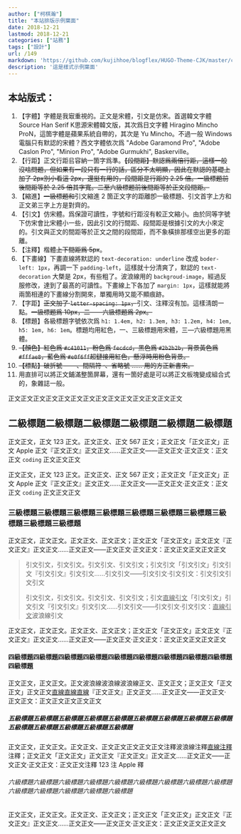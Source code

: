 ```yaml
---
author: ["柯棋瀚"]
title: "本站排版示例葉面"
date: 2018-12-21
lastmod: 2018-12-21
categories: ["站務"]
tags: ["設計"]
url: /149
markdown: 'https://github.com/kujihhoe/blogflex/HUGO-Theme-CJK/master/content/post/149示例葉面.md'
description: '這是樣式示例葉面'
---
```


## 本站版式：

1. 【字體】字體是我㝡重視的。正文是宋體，引文是仿宋。首選韓文字體 Source Han Serif K<n>思源宋體韓文版</n>，其次爲日文字體 Hiragino Mincho ProN，這箇字體是蘋果系統自帶的，其次是 Yu Mincho。不過一般 Windows 電腦只有默認的宋體？西文字體依次爲 "Adobe Garamond Pro", "Adobe Caslon Pro", "Minion Pro", "Adobe Gurmukhi", Baskerville。
2. 【行距】正文行距㠯容納一箇字爲準。~~【段間距】默認爲兩倍行距，這樣一般沒啥問題，但如果有一段只有一行的話，區分不太明顯，因此在默認的基礎上加了 2px<n>別小看這 2px，還挺有用的</n>，段間距是行距的 2.25 倍。一級標題前後間距等於 2.25 倍其字寬。二至六級標題前後間距等於正文段間距。~~
3. 【縮進】~~一級標題和~~引文縮進 2 箇正文字的距離<n>卽一級標題、引文首字上方和正文弟三字上方是對齊的</n>。
4. 【引文】仿宋體。爲保證可讀性，字號和行距沒有較正文縮小。由於同等字號下仿宋會比宋體小一些，因此引文的行間距、段間距是根據引文的大小來定的。引文與正文的間距等於正文之間的段間距，而不象橫排那樣空出更多的距離。
5. 【注釋】楷體~~上下間距爲 5px~~。
6. 【下畫線】下畫直線將默認的 `text-decoration: underline` 改成 `boder-left: 1px`，再調一下 `padding-left`，這樣就十分清爽了，默認的 `text-decoration` 大槩是 2px，有些粗了。波浪線用的 `backgroud-image`，經過反服修改，達到了最髙的可讀性。下畫線上下各加了 `margin: 1px`，這樣就能將兩箇相連的下畫線分割開來，單獨用時又能不顯痕跡。
7. 【字距】~~正文加了 `letter-spacing: 1px`，~~引文、注釋沒有加。這樣淸朗一點。~~一級標題爲 10px，二——六級標題爲 2px。~~
8. 【標題】各級標題字號依次爲 `h1: 1.4em, h2: 1.3em, h3: 1.2em, h4: 1em, h5: 1em, h6: 1em`。標題均用紅色，一、三級標題用宋體，三—六級標題用黑體。
9. ~~【顏色】紅色爲 `#c41011`，粉色爲 `fecdcd`，黑色爲 `#2b2b2b`，背景黃色爲 `#fffae8`，藍色爲 `#e0f6ff`超鏈接用紅色，懸浮時用粉色背景。~~
10. ~~【標點】破折號 ——、間隔符 ·、省略號 …… 用的方正新書宋。~~
11. 用直排可以將正文鋪滿整箇屏幕，還有一箇好處是可以將正文板塊變成組合式的，象雜誌一般。

正文正文正文正文正文正文正文正文正文正文正文正文正文正文

## 二級標題二級標題二級標題二級標題二級標題二級標題

正文正文，正文 123 正文。正文正文、正文 567 正文；正文正文「正文正文」正文 Apple 正文『正文正文』正文正文……正文正文——正文正文·正文正文：正文正文 `coding` 正文正文正文

正文正文，正文 123 正文。正文正文、正文 567 正文；正文正文「正文正文」正文 Apple 正文『正文正文』正文正文……正文正文——正文正文·正文正文：正文正文 `coding` 正文正文正文

### 三級標題三級標題三級標題三級標題三級標題三級標題三級標題三級標題三級標題三級標題

正文正文，正文正文。正文正文、正文正文；正文正文「正文正文」正文正文『正文正文』正文正文……正文正文——正文正文·正文正文：正文正文正文正文正文

> 引文引文，引文引文。引文引文、引文引文；引文引文「引文引文」引文引文『引文引文』引文引文……引文引文——引文引文·引文引文：引文引文引文引文
>
> 引文引文，引文引文。引文引文、引文引文；引文<u>直線引文</u>「引文引文」引文引文『引文引文』引文引文……引文引文——引文引文·引文引文：<u>直線引文</u><v>波浪線引文</v>

正文正文，正文正文。正文正文、正文正文；正文正文「正文正文」正文正文『正文正文』正文正文……正文正文——正文正文·正文正文：正文正文正文正文正文

#### 四級標題四級標題四級標題四級標題四級標題四級標題四級標題四級標題四級標題四級標題

正文正文，正文正文。正文<v>波浪線波浪線</v><v>波浪線</v>正文、正文正文；正文正文「正文正文」正文正文<u>直線直線</u><u>直線</u>『正文正文』正文正文……正文正文——正文正文·正文正文：正文正文正文正文正文

##### 五級標題五級標題五級標題五級標題五級標題五級標題五級標題五級標題五級標題五級標題五級標題五級標題五級標題五級標題

正文正文，正文正文。正文正文、正文正文正文正文正文<n>注釋<v>波浪線注釋</v><u>直線注釋</u>注釋</n>；正文正文「正文正文」正文正文『正文正文』正文正文……正文正文——正文正文·正文正文：正文正文<n>注釋 123 注 Apple 釋</n>

###### 六級標題六級標題六級標題六級標題六級標題六級標題六級標題六級標題六級標題六級標題六級標題六級標題六級標題六級標題

正文正文，正文正文。正文正文、正文正文；正文正文「正文正文」正文正文『正文正文』正文正文……正文正文——正文正文·正文正文：正文正文正文正文正文

